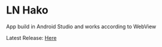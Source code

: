 # LN Hako
App build in Android Studio and works according to WebView

Latest Release: [Here](https://github.com/PhamTung449/LN-Hako/releases)

